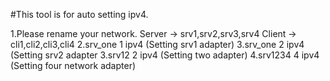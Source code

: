 #This tool is for auto setting ipv4.

1.Please rename your network. Server -> srv1,srv2,srv3,srv4  Client -> cli1,cli2,cli3,cli4
2.srv_one 1 ipv4 (Setting srv1 adapter)
3.srv_one 2 ipv4 (Setting srv2 adapter
3.srv12 2 ipv4 (Setting two adapter)
4.srv1234 4 ipv4 (Setting four network adapter)
